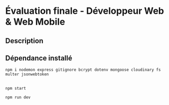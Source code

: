 # Évaluation finale - Développeur Web & Web Mobile

## Description

## Dépendance installé

`npm i nodemon express gitignore bcrypt dotenv mongoose cloudinary fs multer jsonwebtoken`

##

```
npm start
```

```
npm run dev
```
